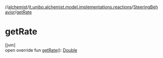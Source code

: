 //[alchemist](../../../index.md)/[it.unibo.alchemist.model.implementations.reactions](../index.md)/[SteeringBehavior](index.md)/[getRate](get-rate.md)

# getRate

[jvm]\
open override fun [getRate](get-rate.md)(): [Double](https://kotlinlang.org/api/latest/jvm/stdlib/kotlin/-double/index.html)
